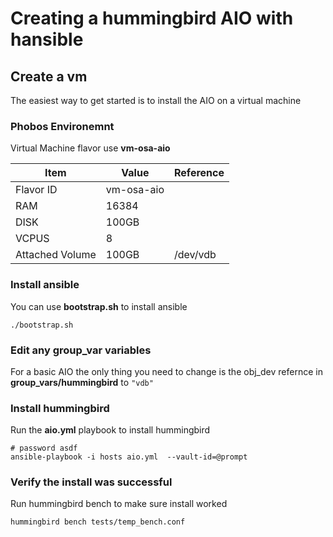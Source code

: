 
# Creating a hummingbird AIO with hansible

## Create a vm
The easiest way to get started is to install the AIO on a virtual machine

### Phobos Environemnt
Virtual Machine flavor use **vm-osa-aio**

Item | Value | Reference
--- | --- | ---
Flavor ID | vm-osa-aio              |  
RAM | 16384 
DISK |   100GB
VCPUS |     8
Attached Volume | 100GB | /dev/vdb


### Install ansible
You can use **bootstrap.sh** to install ansible
```
./bootstrap.sh
```

### Edit any group_var variables
For a basic AIO the only thing you need to change is the obj_dev refernce in **group_vars/hummingbird** to `"vdb"`


### Install hummingbird
Run the **aio.yml** playbook to install hummingbird
```
# password asdf
ansible-playbook -i hosts aio.yml  --vault-id=@prompt
```

### Verify the install was successful 
Run hummingbird bench to make sure install worked
```
hummingbird bench tests/temp_bench.conf
```




